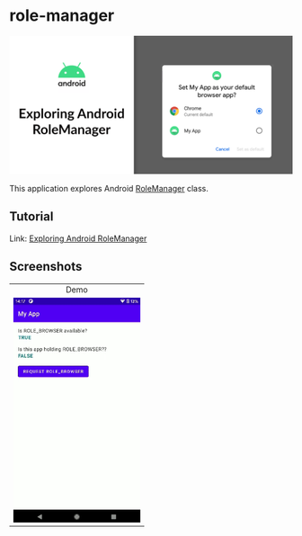 # role-manager

<div align="center">
    <img src="screenshots/android-role-manager.png" />
</div>

This application explores Android [RoleManager](https://developer.android.com/reference/android/app/role/RoleManager) class.

## Tutorial

Link: [Exploring Android RoleManager](https://yggr.medium.com/exploring-android-rolemanager-eac84c611a0b)

## Screenshots

| |
| :-: |
| Demo |
| <img src="screenshots/role-manager-demo.gif" height="400" /> |
